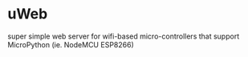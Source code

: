# uWeb
super simple web server for wifi-based micro-controllers that support MicroPython (ie. NodeMCU ESP8266) 
